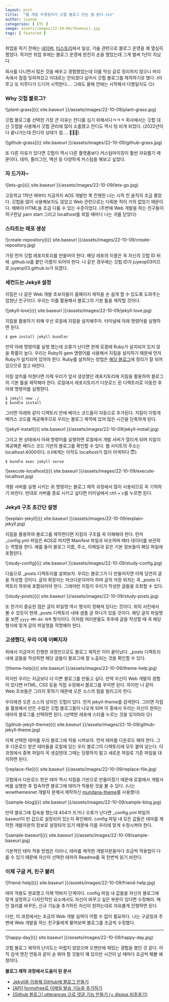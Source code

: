 ```yaml
---
layout: post
title:  "웹 개발 무경험자가 깃헙 블로그 만든 썰 푼다.txt"
author: juyeop
categories: [ ETC ]
image: assets/images/22-10-09/thumnail.jpg
tags: [ featured ]
---
```


취업을 하기 전에는
<a href="https://blog.naver.com/kjy13299" target="_blank">네이버</a>, 
<a href="https://juyeop.tistory.com" target="_blank">티스토리</a>에서 일상, 기술 관련으로 블로그 운영을 꽤 열심히 했었다.
하지만 취업 후에는 블로그 운영에 완전히 손을 땠었는데 그게 벌써 1년이 지났다.  

회사를 다니면서 많은 것을 배우고 경험했었는데 이를 막상 글로 정리하지 않으니
머리 속에서 점점 잊혀져갔고 이대로는 안되겠다 싶어서 깃헙 블로그를 제작하기로 했다.
(미루고 또 미루다가 드디어 시작한다.... 그래도 올해 안에는 시작해서 다행일지도 😏)

### Why 깃헙 블로그?
![plant-grass]({{ site.baseurl }}/assets/images/22-10-09/plant-grass.jpg)

깃헙 블로그를 선택한 가장 큰 이유는 잔디를 심기 위해서다ㅋㅋㅋ
회사에서는 깃헙 대신 깃랩을 사용해서 깃헙 관리에 많이 소홀했고 잔디도 역시 텅 비게 되었다.
(2022년이 다 끝나가는데 잔디의 상태가 참.... 🤦🏻‍♂️)

![github-grass]({{ site.baseurl }}/assets/images/22-10-09/github-grass.jpg)

또 다른 이유가 있다면 깃헙이 역시 다른 플랫폼보다 커스텀마이징이 훨씬 자유롭기 때문이다.
테마, 플러그인, 액션 등 다양하게 커스텀을 해보고 싶었다.

### 자 드가자~
![lets-go]({{ site.baseurl }}/assets/images/22-10-09/lets-go.jpg)

고등학교 1학년 때부터 지금까지 AOS 개발만 쭉 진행한 나는 시작 전 솔직히 조금 쫄았다.
깃헙을 많이 사용해보지도 않았고 Web 관련으로는 다뤄본 적이 거의 없었기 때문이다.
해봐야 HTML을 조금 다룰 수 있는 수준이었다.
(주변에 Web 개발을 하는 친구들이 허구한날 yarn start 그리고 localhost를 외칠 때마다 나는 귀를 닫았다)

### 스타트는 레포 생성
![create-repository]({{ site.baseurl }}/assets/images/22-10-09/create-repository.jpg)

가장 먼저 깃헙 레포지토리를 만들어야 한다.
해당 레포의 이름은 꼭 자신의 깃헙 ID 뒤에 .github.io를 붙인 이름이 되어야 한다.
나 같은 경우에는 깃헙 ID가 juyeop03이므로 juyeop03.github.io가 되겠다.

### 세컨드는 Jekyll 설정
지킬은 나 같은 Web 개발 초보자들이 홈페이지 제작을 손 쉽게 할 수 있도록 도와주는 엄청난 친구이다.
우리는 이를 활용해서 블로그의 기본 틀을 제작할 것이다.  

![jekyll-love]({{ site.baseurl }}/assets/images/22-10-09/jekyll-love.jpg)

지킬을 활용하기 위해 우선 로컬에 지킬을 설치해주자.
터미널에 아래 명령어를 실행하면 된다.

```
$ gem install jekyll bundler
```

만약 아래 명령어를 실행 했는데 오류가 난다면 현재 로컬에 Ruby가 설치되어 있지 않을 확률이 높다.
우리는 Ruby의 gem 명령어를 사용해서 지킬을 설치하기 때문에 먼저 Ruby가 설치되어 있어야 한다.
Ruby를 설치하는 방법은 <a href="https://jetalog.net/85" target="_blank">해당 블로그</a>에 정리가 잘 되어 있으므로 참고 바란다.

지킬 설치를 마쳤다면 이제 우리가 앞서 생성했던 레포지토리에 지킬을 활용하여 블로그의 기본 틀을 제작해야 한다.
로컬에서 레포지토리가 다운로드 된 디렉토리로 이동한 후 아래 명령어를 실행한다.

```
$ jekyll new ./
$ bundle install
```

그러면 아래와 같이 디렉토리 안에 베이스 코드들이 자동으로 추가된다.
지킬이 이렇게 베이스 코드를 제공해주므로 우리는 블로그 제작에 있어 많은 시간을 단축하게 된다.

![jekyll-install]({{ site.baseurl }}/assets/images/22-10-09/jekyll-install.jpg)

그리고 현 상태에서 아래 명령어를 실행하면 로컬에서 개발 서버가 열리게 되며 지킬이 제공해준 베이스 코드 기반의 블로그를 확인할 수 있다.
웹 사이트의 주소는 localhost:4000이다.
(나에게는 아직도 localhost가 많이 어색하다 😇)

```
$ bundle exec jekyll serve
```

![execute-localhost]({{ site.baseurl }}/assets/images/22-10-09/execute-localhost.jpg)

개발 서버를 실행 시키는 위 명령어는 블로그 제작 과정에서 많이 사용되므로 꼭 기억하기 바란다.
반대로 서버를 종료 시키고 싶다면 터미널에서 ctrl + c를 누르면 된다.

### Jekyll 구조 초간단 설명
![explain-jekyll]({{ site.baseurl }}/assets/images/22-10-09/explain-jekyll.jpg)

지킬을 활용하여 블로그를 제작한다면 지킬의 구조를 꼭 이해해야 한다.
먼저 _config.yml 파일은 AOS로 따지면 Manifest 파일과 비슷하며 메타 데이터를 보관하는 역할을 한다.
예를 들어 블로그 이름, 주소, 이메일과 같은 기본 정보들이 해당 파일에 포함된다.

![study-config]({{ site.baseurl }}/assets/images/22-10-09/study-config.jpg)

다음으로 _posts 디렉토리를 살펴보자.
우리는 블로그가 다 만들어지면 이제 당연히 글을 작성할 것이다.
글의 확장자는 마크다운이어야 하며 글의 저장 위치는 꼭 _posts 디렉토리 하위에 포함되어야 한다.
그래야만 지킬이 우리가 작성한 글들을 조회할 수 있다.

![study-posts]({{ site.baseurl }}/assets/images/22-10-09/study-posts.jpg)

또 한가지 중요한 점은 글의 파일명 역시 형식이 정해져 있다는 것이다.
위의 사진에서 볼 수 있듯이 현재 _posts 디렉토리 내에 샘플 글 하나가 있을 것이다.
해당 글의 파일명을 보면 `yyyy-MM-dd-제목` 형식이다.
이처럼 여러분들도 추후에 글을 작성할 때 꼭 해당 형식에 맞게 글의 파일명을 작명해야 한다.

### 고생했다, 우리 이제 이뻐지자
위에서 지금까지 진행한 과정만으로도 블로그 제작은 이미 끝이났다.
_posts 디렉토리 내에 글들을 작성하면 해당 글들이 블로그에 잘 노출되는 것을 확인할 수 있다.

![theme-help]({{ site.baseurl }}/assets/images/22-10-09/theme-help.jpg)

하지만 우리는 지금보다 더 이쁜 블로그를 만들고 싶다.
만약 자신이 Web 개발의 경험이 있다면 HTML, CSS 등을 직접 수정해서 블로그를 꾸미면 된다.
하지만 나 같이 Web 초보들은 그러지 못하기 때문에 오픈 소스의 힘을 빌리고자 한다.

우리에겐 오픈 소스의 성지인 깃헙이 있다.
먼저 jekyll-theme를 검색한다.
그러면 지킬을 활용해서 만든 수많은 깃헙 블로그들이 나오게 되며 이 중에서 우리는 자신이 원하는 테마의 블로그를 선택하면 된다.
(선택한 레포에 스타를 누르는 것을 잊지마라 😉)

![github-jekyll-theme]({{ site.baseurl }}/assets/images/22-10-09/github-jekyll-theme.jpg)

이제 선택한 테마를 우리 블로그에 적용 시켜보자.
먼저 테마를 다운로드 해야 한다.
그 후 다운로드 받은 테마들을 로컬에 있는 우리 블로그의 디렉토리에 모두 붙여 넣는다.
이 과정에서 중복 파일이 꼭 생길텐데 그때는 당황하지 말고 새로운 파일로 기존 파일을 대치하면 된다.

![replace-file]({{ site.baseurl }}/assets/images/22-10-09/replace-file.jpg)

깃헙에서 다운로드 받은 테마 역시 지킬을 기반으로 만들어졌기 때문에 로컬에서 개발서버를 실행한 후 접속하면 블로그에 테마가 적용된 것을 볼 수 있다.
(나는 wowthemesnet 개발자 분께서 제작하신 <a href="https://github.com/wowthemesnet/mundana-theme-jekyll" target="_blank">mundana-theme</a>를 사용했다)

![sample-blog]({{ site.baseurl }}/assets/images/22-10-09/sample-blog.jpg)

만약 블로그에 접속을 했는데 404가 뜨거나 오류가 난다면 _config.yml 파일의 baseurl이 빈 값으로 설정되어 있는지 확인해라.
config 파일 내 모든 값들은 테마를 제작한 개발자분의 정보로 설정되어 있기 때문에 이를 우리에 맞게 수정시켜야 한다.

![sample-baseurl]({{ site.baseurl }}/assets/images/22-10-09/sample-baseurl.jpg)

기본적인 테마 적용 방법은 이러나, 테마를 제작한 개발자분들마다 조금씩 적용법이 다를 수 있기 때문에 자신이 선택한 테마의 Readme를 꼭 한번씩 읽기 바란다.

### 이제 구글 켜, 친구 불러
![friend-help]({{ site.baseurl }}/assets/images/22-10-09/friend-help.jpg)

테마 적용도 완료했고 이제 막바지 단계이다.
config 파일 내 값들을 자신의 블로그에 맞게 설정하고 디자인적인 요소에서도 자신이 바꾸고 싶은 부분이 있다면 수정해라.
메인 컬러를 바꾸든, 신규 기능을 추가하든 자신이 원하는대로 자유롭게 진행하면 된다.

다만, 이 과정에서는 조금의 Web 개발 실력이 어쩔 수 없이 필요하다.
나는 구글링과 주변에 Web 개발을 하는 친구들에게 물어보며 블로그를 조금씩 수정했다.

---

![happy-day]({{ site.baseurl }}/assets/images/22-10-09/happy-day.jpg)

깃헙 블로그 제작의 난이도는 어렵지 않았으며 오랜만에 재밌는 경험을 했던 것 같다.
아직 검색 엔진 연동과 같이 손 봐야 할 것들이 꽤 있지만 시간이 날 때마다 조금씩 해볼 예정이다.

<b>블로그 제작 과정에서 도움이 된 문서</b>
- <a href="https://jetalog.net/86?category=808871" target="_blank">Jekyll을 이용해 GitHub에 블로그 만들기</a>
- <a href="https://velog.io/@dum6894/API-formsfree로-이메일-발송-기능을-추가하기" target="_blank">[API] formsfree로 이메일 발송 기능을 추가하기</a>
- <a href="https://ansohxxn.github.io/blog/utterances" target="_blank">[Github 블로그] utterances 으로 댓글 기능 만들기 (+ disqus 비추후기)</a>